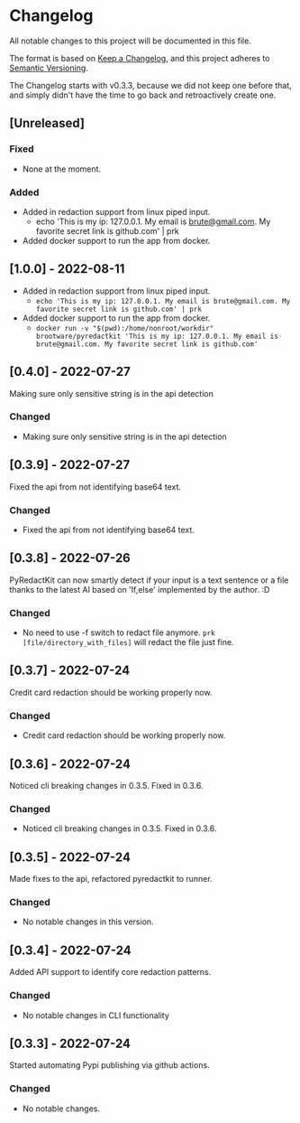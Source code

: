 # Changelog

All notable changes to this project will be documented in this file.

The format is based on [Keep a Changelog](https://keepachangelog.com/en/1.0.0/),
and this project adheres to [Semantic Versioning](https://semver.org/spec/v2.0.0.html).

The Changelog starts with v0.3.3, because we did not keep one before that,
and simply didn't have the time to go back and retroactively create one.

## [Unreleased]

### Fixed

- None at the moment.

### Added

- Added in redaction support from linux piped input.
  - echo 'This is my ip: 127.0.0.1. My email is brute@gmail.com. My favorite secret link is github.com' | prk
- Added docker support to run the app from docker.

## [1.0.0] - 2022-08-11

- Added in redaction support from linux piped input.
  - `echo 'This is my ip: 127.0.0.1. My email is brute@gmail.com. My favorite secret link is github.com' | prk`
- Added docker support to run the app from docker.
  - `docker run -v "$(pwd):/home/nonroot/workdir" brootware/pyredactkit 'This is my ip: 127.0.0.1. My email is brute@gmail.com. My favorite secret link is github.com'`

## [0.4.0] - 2022-07-27

Making sure only sensitive string is in the api detection

### Changed

- Making sure only sensitive string is in the api detection

## [0.3.9] - 2022-07-27

Fixed the api from not identifying base64 text.

### Changed

- Fixed the api from not identifying base64 text.

## [0.3.8] - 2022-07-26

PyRedactKit can now smartly detect if your input is a text sentence or a file thanks to the latest AI based on 'If,else' implemented by the author. :D

### Changed

- No need to use -f switch to redact file anymore. `prk [file/directory_with_files]` will redact the file just fine.

## [0.3.7] - 2022-07-24

Credit card redaction should be working properly now.

### Changed

- Credit card redaction should be working properly now.

## [0.3.6] - 2022-07-24

Noticed cli breaking changes in 0.3.5. Fixed in 0.3.6.

### Changed

- Noticed cli breaking changes in 0.3.5. Fixed in 0.3.6.

## [0.3.5] - 2022-07-24

Made fixes to the api, refactored pyredactkit to runner.

### Changed

- No notable changes in this version.

## [0.3.4] - 2022-07-24

Added API support to identify core redaction patterns.

### Changed

- No notable changes in CLI functionality

## [0.3.3] - 2022-07-24

Started automating Pypi publishing via github actions.

### Changed

- No notable changes.
